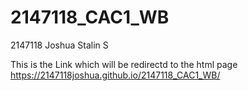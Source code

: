 # 2147118_CAC1_WB
2147118
Joshua Stalin S

This is the Link which will be redirectd to the html page
https://2147118joshua.github.io/2147118_CAC1_WB/
